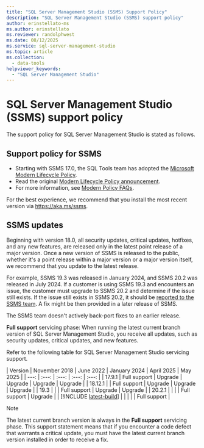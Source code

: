 ```yaml
---
title: "SQL Server Management Studio (SSMS) Support Policy"
description: "SQL Server Management Studio (SSMS) support policy"
author: erinstellato-ms
ms.author: erinstellato
ms.reviewer: randolphwest
ms.date: 08/12/2025
ms.service: sql-server-management-studio
ms.topic: article
ms.collection:
  - data-tools
helpviewer_keywords:
  - "SQL Server Management Studio"
---
```

# SQL Server Management Studio (SSMS) support policy

The support policy for SQL Server Management Studio is stated as follows.

## Support policy for SSMS

- Starting with SSMS 17.0, the SQL Tools team has adopted the [Microsoft Modern Lifecycle Policy](/lifecycle/policies/modern).
- Read the original [Modern Lifecycle Policy announcement](/lifecycle/announcements/modern-policy).
- For more information, see [Modern Policy FAQs](/lifecycle/faq/modern-policy).

For the best experience, we recommend that you install the most recent version via <https://aka.ms/ssms>.

## SSMS updates

Beginning with version 18.0, all security updates, critical updates, hotfixes, and any new features, are released only in the latest point release of a major version. Once a new version of SSMS is released to the public, whether it's a point release within a major version or a major version itself, we recommend that you update to the latest release.

For example, SSMS 19.3 was released in January 2024, and SSMS 20.2 was released in July 2024. If a customer is using SSMS 19.3 and encounters an issue, the customer must upgrade to SSMS 20.2 and determine if the issue still exists. If the issue still exists in SSMS 20.2, it should be [reported to the SSMS team](https://aka.ms/ssms-feedback). A fix might be then provided in a later release of SSMS.

The SSMS team doesn't actively back-port fixes to an earlier release.

**Full support** servicing phase: When running the latest current branch version of SQL Server Management Studio, you receive all updates, such as security updates, critical updates, and new features.

Refer to the following table for SQL Server Management Studio servicing support.

| Version | November 2018 | June 2022 | January 2024 | April 2025 | May 2025 |
| ---: | :---: | :---: | :---: | :---: |
| 17.9.1 | Full support | Upgrade | Upgrade | Upgrade | Upgrade |
| 18.12.1 | | Full support | Upgrade | Upgrade | Upgrade |
| 19.3 | | | Full support | Upgrade | Upgrade |
| 20.2.1 | | | | Full support | Upgrade |
| [!INCLUDE [latest-build](includes/latest-build.md)] | | | | | Full support |

> [!NOTE]  
> The latest current branch version is always in the **Full support** servicing phase. This support statement means that if you encounter a code defect that warrants a critical update, you must have the latest current branch version installed in order to receive a fix.
